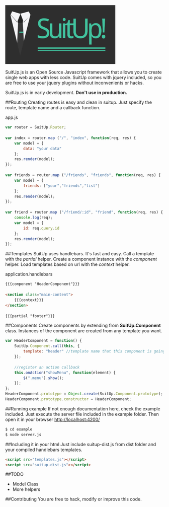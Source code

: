<img src="https://github.com/erasmo-marin/suitup/blob/master/example/img/logo-small.png" width="350">

SuitUp.js is an Open Source Javascript framework that allows you to create single web apps with less code. SuitUp comes with jquery included, so you are free to use your jquery plugins without inconvenients or hacks.

SuitUp.js is in early development. **Don't use in production.**

##Routing
Creating routes is easy and clean in suitup. Just specify the route, template name and a callback function.

app.js
```js
var router = SuitUp.Router;

var index = router.map ("/", "index", function(req, res) {
    var model = {
        data: "your data"
    };
    res.render(model);
});

var friends = router.map ("/friends", "friends", function(req, res) {
    var model = {
        friends: ["your","friends","list"] 
    };
    res.render(model);
});

var friend = router.map ("/friend/:id", "friend", function(req, res) {
    console.log(req);
    var model = {
        id: req.query.id
    };
    res.render(model);
});
```

##Templates
SuitUp uses handlebars. It's fast and easy. Call a template with the *partial* helper. Create a component instance with the *component* helper. Load templates based on url with the *context* helper.

application.handlebars
```html
{{{component "HeaderComponent"}}}

<section class="main-content">
    {{{context}}}
</section>

{{{partial "footer"}}}
```

##Components
Create components by extending from **SuitUp.Component** class. Instances of the component are created from any template you want.

```js
var HeaderComponent = function() {
    SuitUp.Component.call(this, {
        template: "header" //template name that this component is going to use
    });
    
    //register an action callback
    this.onAction("showMenu", function(element) {
        $(".menu").show();
    });
};
HeaderComponent.prototype = Object.create(SuitUp.Component.prototype);
HeaderComponent.prototype.constructor = HeaderComponent;
```
##Running example
If not enough documentation here, check the example included. Just execute the server file included in the example folder. Then open it in your browser [http://localhost:4200/](http://localhost:4200/)
```sh
$ cd example
$ node server.js
```

##Including it in your html
Just include suitup-dist.js from dist folder and your compiled handlebars templates.
```html
<script src="templates.js"></script>
<script src="suitup-dist.js"></script>
```

##TODO
- Model Class
- More helpers

##Contributing
You are free to hack, modify or improve this code.

